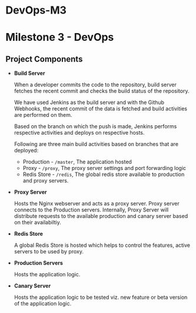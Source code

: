 # DevOps-M3

# Milestone 3 - DevOps

## Project Components

* **Build Server**

  When a developer commits the code to the repository, build server fetches the recent commit and checks the build status of the repository.

  We have used Jenkins as the build server and with the Github Webhooks, the recent commit of the data is fetched and build activities are performed on them.

  Based on the branch on which the push is made, Jenkins performs respective activities and deploys on respective hosts.

  Following are three main build activities based on branches that are deployed:
  * Production - `/master`, The application hosted
  * Proxy - `/proxy`, The proxy server settings and port forwarding logic
  * Redis Store - `/redis`, The global redis store available to production and proxy servers.


* **Proxy Server**

  Hosts the Nginx webserver and acts as a proxy server. Proxy server connects to the Production servers. Internally, Proxy Server will distribute requests to the available production and canary server based on their availabiltiy.

* **Redis Store**

  A global Redis Store is hosted which helps to control the features, active servers to be used by proxy.

* **Production Servers**

  Hosts the application logic.

* **Canary Server**

  Hosts the application logic to be tested viz. new feature or beta version of the application logic.
